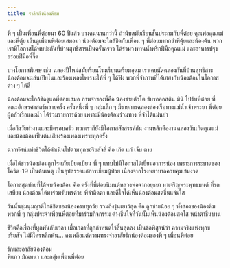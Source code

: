 ```yaml
---
title: รำลึกถึงน้องต้อม
---
```



พี่ ๆ เป็นเพื่อนพี่ต๋อยมา 60 ปีแล้ว บางคนนานกว่านี้ ถ้านับสมัยเรียนชั้นประถมกับพี่ต๋อย  คุณพ่อคุณแม่และพี่ตุ้ย เอ็นดูเพื่อนพี่ต๋อยเสมอมา น้องต้อมจะใกล้ชิดกับเพื่อน ๆ พี่ต๋อยมากกว่าพี่ตุ้ยและน้องต้น  พวกเรามีโอกาสได้พบปะกันที่บ้านสุทธิสารเป็นครั้งคราว ได้ร่วมวงทานน้ำพริกฝีมือคุณแม่ และอาหารปรุงอร่อยฝีมือพี่จี๊ด

บางโอกาสพิเศษ เช่น ฉลองปีใหม่สมัยเรียนโรงเรียนเตรียมอุดม เราเคยนัดฉลองกันที่บ้านสุทธิสาร น้องต้อมจะเล่นเปียโนและร้องเพลงไพเราะให้พี่ ๆ ได้ฟัง  พวกพี่จำภาพที่ได้เฮฮากับน้องต้อมในโอกาสต่าง ๆ ได้ดี

น้องต้อมจะใกล้ชิดดูแลพี่ต๋อยเสมอ ภาพจำของพี่คือ น้องชายตัวโต ขับรถออสติน มินิ ไปรับพี่ต๋อย ที่คณะอักษรศาสตร์หลายครั้ง ครั้งหนึ่งพี่ ๆ กลุ่มเล็ก ๆ มีรายการฉลองล่องเรือทางแม่น้ำเจ้าพระยา พี่ต๋อยผู้กลัวเรือและน้ำ ได้ร่วมรายการด้วย เพราะมีน้องต้อมร่วมทาง พี่จำได้แม่นยำ

เมื่อถึงวัยทำงานและมีครอบครัว พวกเราก็ยังมีโอกาสสังสรรค์กัน งานหลักคืองานฉลองวันเกิดคุณแม่ และน้องต้อมเป็นต้นเสียงร้องเพลงเพราะทุกครั้ง

ฉากทัศน์แห่งชีวิตได้ดำเนินไปตามทุกขอริยสัจสี่ คือ เกิด แก่ เจ็บ ตาย

เมื่อได้ข่าวน้องต้อมถูกโรคภัยเบียดเบียน พี่ ๆ แทบไม่มีโอกาสได้เยี่ยมอาการน้อง เพราะการระบาดของโควิด-19 เป็นต้นเหตุ เป็นอุปสรรคแก่การเยี่ยมผู้ป่วย เนื่องจากโรงพยาบาลควบคุมเข้มงวด

โอกาสสุดท้ายที่ได้พบน้องต้อม คือ ครั้งที่พี่ต๋อยนิมนต์หลวงพ่อจากอยุธยา มาเจริญพระพุทธมนต์ ที่รถเสบียง น้องต้อมได้มาร่วมรับพรด้วย พี่จำติดตา และดีใจได้เห็นน้องต้อมสดชื่นแจ่มใส

วันนั้นชุมนุมญาติใกล้ชิดของน้องครบทุกวัย รวมถึงรุ่นเยาว์สุด คือ ลูกชายน้อย ๆ ทั้งสองของน้องติม พวกพี่ ๆ กลุ่มประจำเพื่อนพี่ต๋อยที่มาร่วมกิจกรรม ต่างชื่นใจที่วันนั้นเห็นน้องต้อมสดใส หน้าตาชื่นบาน

ชีวิตคือเรื่องที่ผูกพันกับเวลา เมื่อเวลาที่ถูกกำหนดไว้สิ้นสุดลง เป็นข้อพิสูจน์ว่า ความจริงแห่งทุกขอริยสัจ ไม่มีใครหลีกพ้น… คงเหลือแต่ความทรงจำอาลัยรักน้องต้อมของพี่ ๆ เพื่อนพี่ต๋อย

รักและอาลัยน้องต้อม  
พี่แกว มัณทนา และกลุ่มเพื่อนพี่ต๋อย

